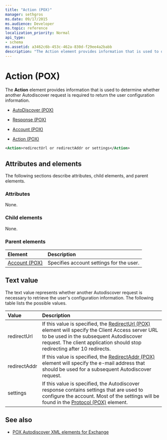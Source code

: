 ```yaml
---
title: "Action (POX)"
manager: sethgros
ms.date: 09/17/2015
ms.audience: Developer
ms.topic: reference
localization_priority: Normal
api_type:
- schema
ms.assetid: a3462c6b-453c-462a-830d-f29ee4a2babb
description: "The Action element provides information that is used to determine whether another Autodiscover request is required to return the user configuration information."
---
```


# Action (POX)

The **Action** element provides information that is used to determine whether another Autodiscover request is required to return the user configuration information. 
  
- [AutoDiscover (POX)](autodiscover-pox.md)
  
- [Response (POX)](response-pox.md)
  
- [Account (POX)](account-pox.md)
  
- [Action (POX)](action-pox.md)
  
```xml
<Action>redirectUrl or redirectAddr or settings</Action>
```

## Attributes and elements

The following sections describe attributes, child elements, and parent elements.
  
### Attributes

None.
  
### Child elements

None.
  
### Parent elements

|**Element**|**Description**|
|:-----|:-----|
|[Account (POX)](account-pox.md) <br/> |Specifies account settings for the user.  <br/> |
   
## Text value

The text value represents whether another Autodiscover request is necessary to retrieve the user's configuration information. The following table lists the possible values.
  
|**Value**|**Description**|
|:-----|:-----|
|redirectUrl  <br/> |If this value is specified, the [RedirectUrl (POX)](redirecturl-pox.md) element will specify the Client Access server URL to be used in the subsequent Autodiscover request. The client application should stop redirecting after 10 redirects.  <br/> |
|redirectAddr  <br/> |If this value is specified, the [RedirectAddr (POX)](redirectaddr-pox.md) element will specify the e-mail address that should be used for a subsequent Autodiscover request.  <br/> |
|settings  <br/> |If this value is specified, the Autodiscover response contains settings that are used to configure the account. Most of the settings will be found in the [Protocol (POX)](protocol-pox.md) element.  <br/> |
   
## See also

- [POX Autodiscover XML elements for Exchange](pox-autodiscover-xml-elements-for-exchange.md)

